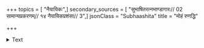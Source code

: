 +++
topics = [ "नैयायिकः",]
secondary_sources = [ "सुभाषितरत्नभाण्डागारः// 02 सामान्यप्रकरणम्// १४ नैयायिकप्रशंसा// 3",]
jsonClass = "Subhaashita"
title = "मोहं रुणद्धि"

+++

<details><summary>Text</summary>

मोहं रुणद्धि विमलीकुरुते च बुद्धिं सूते च संस्कृतपदव्यवहारशक्तिम्।  
शास्त्रान्तराभ्यसनयोग्यतयां युनक्ति तर्कश्रमो न तनुते किमिहोपकारम्॥
</details>

